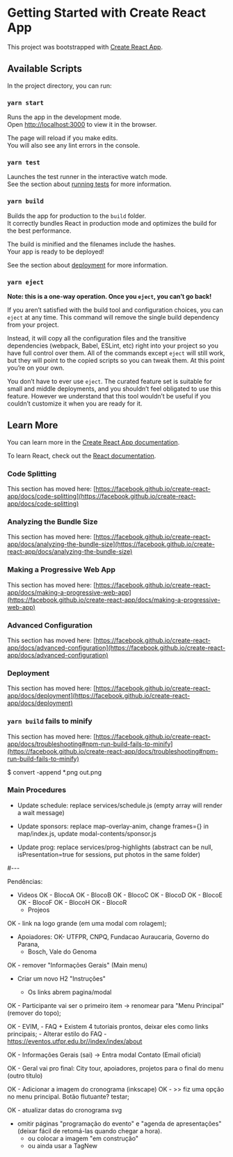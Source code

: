# Getting Started with Create React App

This project was bootstrapped with [Create React App](https://github.com/facebook/create-react-app).

## Available Scripts

In the project directory, you can run:

### `yarn start`

Runs the app in the development mode.\
Open [http://localhost:3000](http://localhost:3000) to view it in the browser.

The page will reload if you make edits.\
You will also see any lint errors in the console.

### `yarn test`

Launches the test runner in the interactive watch mode.\
See the section about [running tests](https://facebook.github.io/create-react-app/docs/running-tests) for more information.

### `yarn build`

Builds the app for production to the `build` folder.\
It correctly bundles React in production mode and optimizes the build for the best performance.

The build is minified and the filenames include the hashes.\
Your app is ready to be deployed!

See the section about [deployment](https://facebook.github.io/create-react-app/docs/deployment) for more information.

### `yarn eject`

**Note: this is a one-way operation. Once you `eject`, you can’t go back!**

If you aren’t satisfied with the build tool and configuration choices, you can `eject` at any time. This command will remove the single build dependency from your project.

Instead, it will copy all the configuration files and the transitive dependencies (webpack, Babel, ESLint, etc) right into your project so you have full control over them. All of the commands except `eject` will still work, but they will point to the copied scripts so you can tweak them. At this point you’re on your own.

You don’t have to ever use `eject`. The curated feature set is suitable for small and middle deployments, and you shouldn’t feel obligated to use this feature. However we understand that this tool wouldn’t be useful if you couldn’t customize it when you are ready for it.

## Learn More

You can learn more in the [Create React App documentation](https://facebook.github.io/create-react-app/docs/getting-started).

To learn React, check out the [React documentation](https://reactjs.org/).

### Code Splitting

This section has moved here: [https://facebook.github.io/create-react-app/docs/code-splitting](https://facebook.github.io/create-react-app/docs/code-splitting)

### Analyzing the Bundle Size

This section has moved here: [https://facebook.github.io/create-react-app/docs/analyzing-the-bundle-size](https://facebook.github.io/create-react-app/docs/analyzing-the-bundle-size)

### Making a Progressive Web App

This section has moved here: [https://facebook.github.io/create-react-app/docs/making-a-progressive-web-app](https://facebook.github.io/create-react-app/docs/making-a-progressive-web-app)

### Advanced Configuration

This section has moved here: [https://facebook.github.io/create-react-app/docs/advanced-configuration](https://facebook.github.io/create-react-app/docs/advanced-configuration)

### Deployment

This section has moved here: [https://facebook.github.io/create-react-app/docs/deployment](https://facebook.github.io/create-react-app/docs/deployment)

### `yarn build` fails to minify

This section has moved here: [https://facebook.github.io/create-react-app/docs/troubleshooting#npm-run-build-fails-to-minify](https://facebook.github.io/create-react-app/docs/troubleshooting#npm-run-build-fails-to-minify)

$ convert -append \*.png out.png

### Main Procedures

- Update schedule: replace services/schedule.js (empty array will render a wait message)

- Update sponsors: replace map-overlay-anim, change frames={} in map/index.js, update modal-contents/sponsor.js

- Update prog: replace services/prog-highlights (abstract can be null, isPresentation=true for sessions, put photos in the same folder)

#---

Pendências:

- Videos
	OK - BlocoA 
	OK - BlocoB
	OK - BlocoC
	OK - BlocoD
	OK - BlocoE
	OK - BlocoF
	OK - BlocoH
	OK - BlocoR
	- Projeos


OK  - link na logo grande (em uma modal com rolagem);
- Apoiadores: 
    OK- UTFPR, CNPQ, Fundacao Auraucaria, Governo do Parana, 
    - Bosch, Vale do Genoma

OK  - remover "Informações Gerais" (Main menu)
  - Criar um novo H2 "Instruções"

    - Os links abrem pagina/modal

OK - Participante vai ser o primeiro item -> renomear para "Menu Principal" (remover do topo);

OK  - EVIM,
    - FAQ + Existem 4 tutoriais prontos, deixar eles como links principais;
      - Alterar estilo do FAQ
    - https://eventos.utfpr.edu.br//index/index/about

OK - Informações Gerais (sai) -> Entra modal Contato (Email oficial)

OK - Geral vai pro final: City tour, apoiadores, projetos para o final do menu (outro título)

OK - Adicionar a imagem do cronograma (inkscape)
OK  - >> fiz uma opção no menu principal. Botão flutuante? testar;


OK - atualizar datas do cronograma svg

- omitir páginas "programação do evento" e "agenda de apresentações" (deixar fácil de retomá-las quando chegar a hora).
	- ou colocar a imagem "em construção"
	- ou ainda usar a TagNew
